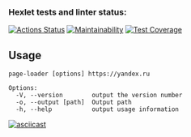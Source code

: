### Hexlet tests and linter status:
[![Actions Status](https://github.com/AlexandrKoliukh/frontent-testing-react-project-lvl1/workflows/hexlet-check/badge.svg)](https://github.com/AlexandrKoliukh/frontent-testing-react-project-lvl1/actions)
[![Maintainability](https://api.codeclimate.com/v1/badges/a5f36f478f8e3dc208bf/maintainability)](https://codeclimate.com/github/AlexandrKoliukh/frontent-testing-react-project-lvl1/maintainability)
[![Test Coverage](https://api.codeclimate.com/v1/badges/a5f36f478f8e3dc208bf/test_coverage)](https://codeclimate.com/github/AlexandrKoliukh/frontent-testing-react-project-lvl1/test_coverage)

## Usage

    page-loader [options] https://yandex.ru

    Options:
      -V, --version        output the version number
      -o, --output [path]  Output path
      -h, --help           output usage information

[![asciicast](https://asciinema.org/a/ntObOQQxvthmMzuu0nn1q9SX2.svg)](https://asciinema.org/a/ntObOQQxvthmMzuu0nn1q9SX2)
